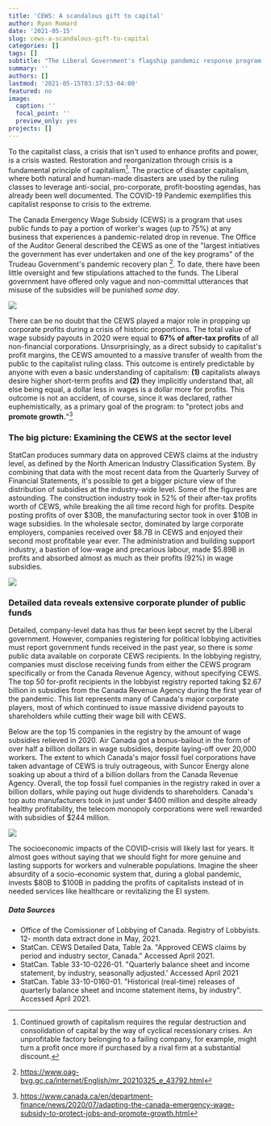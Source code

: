 ```yaml
---
title: 'CEWS: A scandalous gift to capital'
author: Ryan Romard
date: '2021-05-15'
slug: cews-a-scandalous-gift-to-capital
categories: []
tags: []
subtitle: "The Liberal Government's flagship pandemic response program is a corporate give-away of unprecedented scale"
summary: ''
authors: []
lastmod: '2021-05-15T03:37:53-04:00'
featured: no
image:
  caption: ''
  focal_point: ''
  preview_only: yes
projects: []
---
```




To the capitalist class, a crisis that isn't used to enhance profits and power, is a crisis wasted. Restoration and reorganization through crisis is a fundamental principle of capitalism[^1]. The practice of disaster capitalism, where both natural and human-made disasters are used by the ruling classes to leverage anti-social, pro-corporate, profit-boosting agendas, has already been well documented. The COVID-19 Pandemic exemplifies this capitalist response to crisis to the extreme. 

The Canada Emergency Wage Subsidy (CEWS) is a program that uses public funds to pay a portion of worker's wages (up to 75%) at any business that experiences a pandemic-related drop in revenue. The Office of the Auditor General described the CEWS as one of the "largest initiatives the government has ever undertaken and one of the key programs" of the Trudeau Government's pandemic recovery plan [^2]. To date, there have been little oversight and few stipulations attached to the funds. The Liberal government have offered only vague and non-committal utterances that misuse of the subsidies will be punished *some day*.  

![](/img/p1_cews/covid_total_profit_bar.svg)<!-- -->

There can be no doubt that the CEWS played a major role in propping up corporate profits during a crisis of historic proportions. The total value of wage subsidy payouts in 2020 were equal to **67% of after-tax profits** of all non-financial corporations. Unsurprisingly, as a direct subsidy to capitalist's profit margins, the CEWS amounted to a massive transfer of wealth from the public to the capitalist ruling class. This outcome is entirely predictable by anyone with even a basic understanding of capitalism: **(1)** capitalists always desire higher short-term profits and **(2)** they implicitly understand that, all else being equal, a dollar less in wages is a dollar more for profits. This outcome is not an accident, of course, since it was declared, rather euphemistically, as a primary goal of the program: to "protect jobs and **promote growth.**"[^3]

### The big picture: Examining the CEWS at the sector level

StatCan produces summary data on approved CEWS claims at the industry level, as defined by the North American Industry Classification System. By combining that data with the most recent data from the Quarterly Survey of Financial Statements, it's possible to get a bigger picture view of the distribution of subsidies at the industry-wide level. Some of the figures are astounding. The construction industry took in 52% of their after-tax profits worth of CEWS, while breaking the all time record high for profits. Despite posting profits of over \$30B, the manufacturing sector took in over \$10B in wage subsidies. In the wholesale sector, dominated by large corporate employers, companies received over \$8.7B in CEWS and enjoyed their second most profitable year ever. The administration and building support industry, a bastion of low-wage and precarious labour, made $5.89B in profits and absorbed almost as much as their profits (92%) in wage subsidies.  

![](/img/p1_cews/covid_profit_bar.svg)<!-- -->

### Detailed data reveals extensive corporate plunder of public funds

Detailed, company-level data has thus far been kept secret by the Liberal government. However, companies registering for political lobbying activities must report government funds received in the past year, so there is *some* public data available on corporate CEWS recipients. In the lobbying registry, companies must disclose receiving funds from either the CEWS program specifically or from the Canada Revenue Agency, without specifying CEWS. The top 50 for-profit recipients in the lobbyist registry reported taking $2.67 billion in subsidies from the Canada Revenue Agency during the first year of the pandemic. This list represents many of Canada's major corporate players, most of which continued to issue massive dividend payouts to shareholders while cutting their wage bill with CEWS.

Below are the top 15 companies in the registry by the amount of wage subsidies relieved in 2020. Air Canada got a bonus-bailout in the form of over half a billion dollars in wage subsidies, despite laying-off over 20,000 workers. The extent to which Canada's major fossil fuel corporations have taken advantage of CEWS is truly outrageous, with Suncor Energy alone soaking up about a third of a billion dollars from the Canada Revenue Agency. Overall, the top fossil fuel companies in the registry raked in over a billion dollars, while paying out huge dividends to shareholders. Canada's top auto manufacturers took in just under \$400 million and despite already healthy profitability, the telecom monopoly corporations were well rewarded with subsidies of \$244 million. 

![](/img/p1_cews/covid_profit_textbar.svg)<!-- -->

The socioeconomic impacts of the COVID-crisis will likely last for years. It almost goes without saying that we should fight for more genuine and lasting supports for workers and vulnerable populations. Imagine the sheer absurdity of a socio-economic system that, during a global pandemic, invests \$80B to $100B in padding the profits of capitalists instead of in needed services like healthcare or revitalizing the EI system.  

##### Data Sources

<ul class="source-text">
<li>Office of the Comissioner of Lobbying of Canada. Registry of Lobbyists.  12- month data extract done in May, 2021.</li>
<li>StatCan. CEWS Detailed Data, Table 2a. "Approved CEWS claims by period and industry sector, Canada." Accessed April 2021.</li>
<li>StatCan. Table 33-10-0226-01. "Quarterly balance sheet and income statement, by industry, seasonally adjusted.' Accessed April 2021</li>
<li>StatCan. Table 33-10-0160-01. "Historical (real-time) releases of quarterly balance sheet and income statement items, by industry". Accessed April 2021.</li>
</ul>

<div class="bottom-panel" id="bottom-panel">
    <div class="popup-wrapper" id="popup-wrapper"></div> 
</div> 
<script src="./footnotes.js"></script>

[^1]: Continued growth of capitalism requires the regular destruction and consolidation of capital by the way of cyclical recessionary crises. An unprofitable factory belonging to a failing company, for example, might turn a profit once more if purchased by a rival firm at a substantial discount. 

[^2]: https://www.oag-bvg.gc.ca/internet/English/mr_20210325_e_43792.html

[^3]: https://www.canada.ca/en/department-finance/news/2020/07/adapting-the-canada-emergency-wage-subsidy-to-protect-jobs-and-promote-growth.html

<div id="commento"></div>
<script defer
  src="https://cdn.commento.io/js/commento.js"
  data-css-override="http://ds4cs.netlify.app/assets/scss/commento.scss"
  data-auto-init="true">>
</script>


